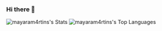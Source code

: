 ### Hi there 👋

![mayaram4rtins's Stats](https://github-readme-stats.vercel.app/api?username=mayaram4rtins&theme=gruvbox&show_icons=true&hide_border=true&count_private=true)
![mayaram4rtins's Top Languages](https://github-readme-stats.vercel.app/api/top-langs/?username=mayaram4rtins&theme=gruvbox&show_icons=true&hide_border=true)
